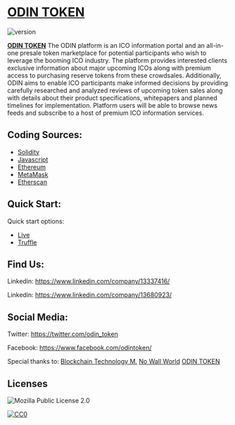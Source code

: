 # [ODIN TOKEN](http://odincoin-ag.com/)
![version][version-badge]


**[ODIN TOKEN](http://odintoken.io)** 
The ODIN platform is an ICO information portal and an all-in-one presale token marketplace for potential participants who wish to leverage the booming ICO industry. The platform provides interested clients exclusive information about major upcoming ICOs along with premium access to purchasing reserve tokens from these crowdsales. Additionally, ODIN aims to enable ICO participants make informed decisions by providing carefully researched and analyzed reviews of upcoming token sales along with details about their product specifications, whitepapers and planned timelines for implementation. Platform users will be able to browse news feeds and subscribe to a host of premium ICO information services.

## Coding Sources:

+ [Solidity](http://solidity.readthedocs.io/)
+ [Javascript](https://www.javascript.com/)
+ [Ethereum](https://ethereum.com/)
+ [MetaMask](https://metamask.io/)
+ [Etherscan](https://etherscan.io/)

## Quick Start:

Quick start options:

+ [Live](https://odintoken.io)
+ [Truffle](http://truffleframework.com/docs/)


## Find Us: 


Linkedin: <https://www.linkedin.com/company/13337416/>

Linkedin: <https://www.linkedin.com/company/13680923/>



## Social Media:

Twitter: <https://twitter.com/odin_token>

Facebook: <https://www.facebook.com/odintoken/>



Special thanks to: 
[Blockchain Technology M.](https://blockchaintmhub.io)
[No Wall World](https://www.nowallworld.com/)
[ODIN TOKEN](https://www.odintoken-ag.com)

## Licenses

![Mozilla Public License 2.0](https://s3.amazonaws.com/cloud.ohloh.net/attachments/43318/mozilla_core_logo_med.jpg)

[![CC0](https://i.creativecommons.org/p/zero/1.0/88x31.png)](https://creativecommons.org/publicdomain/zero/1.0/)

[version-badge]: https://img.shields.io/badge/version-1.0.19.65-blue.svg
